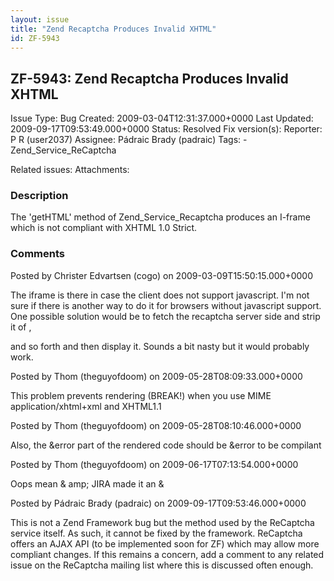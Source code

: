 ```yaml
---
layout: issue
title: "Zend Recaptcha Produces Invalid XHTML"
id: ZF-5943
---
```


ZF-5943: Zend Recaptcha Produces Invalid XHTML
----------------------------------------------

 Issue Type: Bug Created: 2009-03-04T12:31:37.000+0000 Last Updated: 2009-09-17T09:53:49.000+0000 Status: Resolved Fix version(s): 
 Reporter:  P R (user2037)  Assignee:  Pádraic Brady (padraic)  Tags: - Zend\_Service\_ReCaptcha
 
 Related issues: 
 Attachments: 
### Description

The 'getHTML' method of Zend\_Service\_Recaptcha produces an I-frame which is not compliant with XHTML 1.0 Strict.

 

 

### Comments

Posted by Christer Edvartsen (cogo) on 2009-03-09T15:50:15.000+0000

The iframe is there in case the client does not support javascript. I'm not sure if there is another way to do it for browsers without javascript support. One possible solution would be to fetch the recaptcha server side and strip it of ,

 and so forth and then display it. Sounds a bit nasty but it would probably work. 

 

Posted by Thom (theguyofdoom) on 2009-05-28T08:09:33.000+0000

This problem prevents rendering (BREAK!) when you use MIME application/xhtml+xml and XHTML1.1

 

 

Posted by Thom (theguyofdoom) on 2009-05-28T08:10:46.000+0000

Also, the &error part of the rendered code should be &error to be compilant

 

 

Posted by Thom (theguyofdoom) on 2009-06-17T07:13:54.000+0000

Oops mean & amp; JIRA made it an &

 

 

Posted by Pádraic Brady (padraic) on 2009-09-17T09:53:46.000+0000

This is not a Zend Framework bug but the method used by the ReCaptcha service itself. As such, it cannot be fixed by the framework. ReCaptcha offers an AJAX API (to be implemented soon for ZF) which may allow more compliant changes. If this remains a concern, add a comment to any related issue on the ReCaptcha mailing list where this is discussed often enough.

 

 